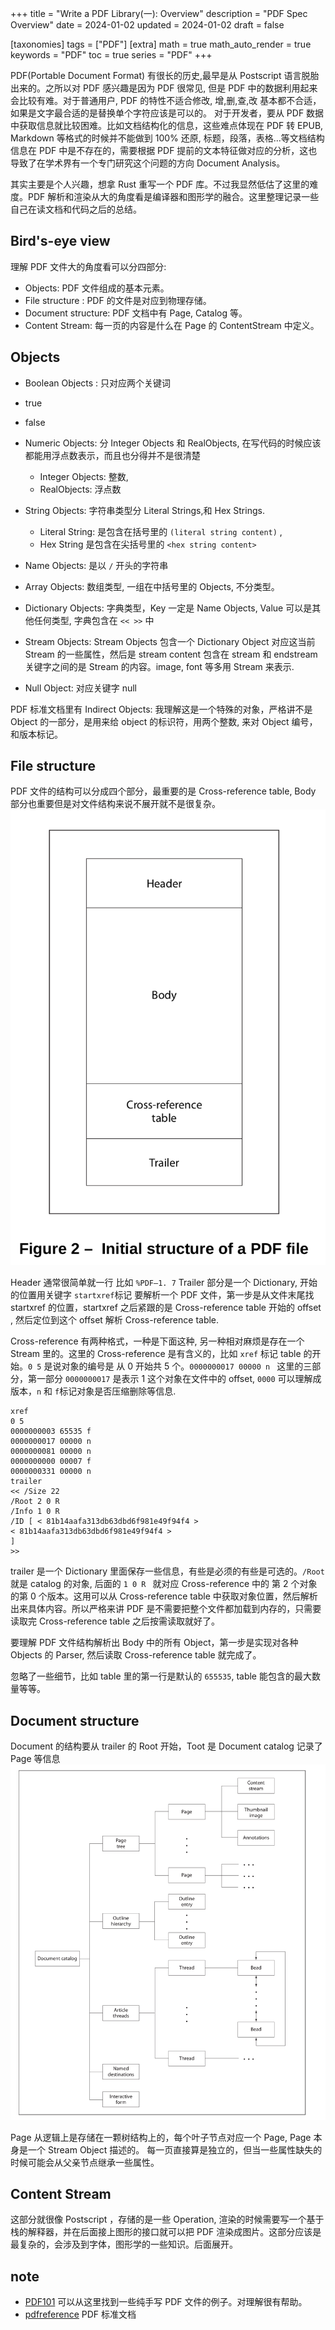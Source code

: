 +++
title = "Write a PDF Library(一): Overview"
description = "PDF Spec Overview"
date = 2024-01-02
updated = 2024-01-02
draft = false

[taxonomies]
tags = ["PDF"]
[extra]
math = true
math_auto_render = true
keywords = "PDF"
toc = true
series = "PDF"
+++

  PDF(Portable Document Format) 有很长的历史,最早是从 Postscript 语言脱胎出来的。之所以对 PDF 感兴趣是因为 PDF 很常见, 但是 PDF 中的数据利用起来会比较有难。对于普通用户, PDF 的特性不适合修改, 增,删,查,改 基本都不合适，如果是文字最合适的是替换单个字符应该是可以的。 对于开发者，要从 PDF 数据中获取信息就比较困难。比如文档结构化的信息，这些难点体现在 PDF 转 EPUB, Markdown 等格式的时候并不能做到 100% 还原, 标题，段落，表格...等文档结构信息在 PDF 中是不存在的，需要根据 PDF 提前的文本特征做对应的分析，这也导致了在学术界有一个专门研究这个问题的方向 Document Analysis。

其实主要是个人兴趣，想拿 Rust 重写一个 PDF 库。不过我显然低估了这里的难度。PDF 解析和渲染从大的角度看是编译器和图形学的融合。这里整理记录一些自己在读文档和代码之后的总结。

<!-- more -->
## Bird's-eye view
理解 PDF 文件大的角度看可以分四部分:
  - Objects: PDF 文件组成的基本元素。
  - File structure : PDF 的文件是对应到物理存储。
  - Document structure: PDF 文档中有 Page, Catalog 等。
  - Content Stream: 每一页的内容是什么在 Page 的 ContentStream 中定义。

## Objects
- Boolean Objects : 只对应两个关键词
 - true 
 - false
- Numeric Objects: 分 Integer Objects 和 RealObjects, 在写代码的时候应该都能用浮点数表示，而且也分得并不是很清楚
  - Integer Objects: 整数, 
  - RealObjects: 浮点数

- String Objects: 字符串类型分 Literal Strings,和 Hex Strings. 
  - Literal String: 是包含在括号里的 `(literal string content)` , 
  - Hex String 是包含在尖括号里的 `<hex string content>`
- Name Objects: 是以 `/` 开头的字符串

- Array Objects: 数组类型, 一组在中括号里的 Objects, 不分类型。
- Dictionary Objects: 字典类型，Key 一定是 Name Objects, Value 可以是其他任何类型, 字典包含在 `<< >>` 中
- Stream Objects: Stream Objects 包含一个 Dictionary Object 对应这当前 Stream 的一些属性，然后是 stream content 包含在 stream 和 endstream 关键字之间的是 Stream 的内容。image, font 等多用 Stream 来表示.
- Null Object: 对应关键字 null

PDF 标准文档里有 Indirect Objects: 我理解这是一个特殊的对象，严格讲不是 Object 的一部分，是用来给 object 的标识符，用两个整数, 来对 Object 编号，和版本标记。


## File structure
PDF 文件的结构可以分成四个部分，最重要的是 Cross-reference table, Body 部分也重要但是对文件结构来说不展开就不是很复杂。
![filestructure](./pdf_file_structure.png)

Header 通常很简单就一行 比如 `%PDF–1. 7`
Trailer 部分是一个 Dictionary, 开始的位置用关键字 `startxref`标记
要解析一个 PDF 文件，第一步是从文件末尾找 startxref 的位置，startxref 之后紧跟的是 Cross-reference table 开始的 offset , 然后定位到这个 offset 解析 Cross-reference table. 

Cross-reference 有两种格式，一种是下面这种, 另一种相对麻烦是存在一个 Stream 里的。这里的 Cross-reference 是有含义的，比如 `xref` 标记 table 的开始。`0 5` 是说对象的编号是 从 0 开始共 5 个。`0000000017 00000 n
` 这里的三部分，第一部分 `0000000017` 是表示 1 这个对象在文件中的 offset, `0000` 可以理解成版本，`n` 和 `f`标记对象是否压缩删除等信息.
```
xref
0 5
0000000003 65535 f
0000000017 00000 n
0000000081 00000 n
0000000000 00007 f
0000000331 00000 n
trailer
<< /Size 22
/Root 2 0 R
/Info 1 0 R
/ID [ < 81b14aafa313db63dbd6f981e49f94f4 >
< 81b14aafa313db63dbd6f981e49f94f4 >
]
>>
```
trailer 是一个 Dictionary 里面保存一些信息，有些是必须的有些是可选的。`/Root` 就是 catalog 的对象, 后面的 `1 0 R ` 就对应 Cross-reference 中的 第 2 个对象的第 0 个版本。这用可以从 Cross-reference table 中获取对象位置，然后解析出来具体内容。所以严格来讲 PDF 是不需要把整个文件都加载到内存的，只需要读取完 Cross-reference table 之后按需读取就好了。

要理解 PDF 文件结构解析出 Body 中的所有 Object，第一步是实现对各种 Objects 的 Parser, 然后读取 Cross-reference table 就完成了。

忽略了一些细节，比如 table 里的第一行是默认的 `655535`, table 能包含的最大数量等等。


## Document structure
 Document 的结构要从 trailer 的 Root 开始，Toot 是 Document catalog 记录了 Page 等信息
 ![document structure](./document_structure.png)

 Page 从逻辑上是存储在一颗树结构上的，每个叶子节点对应一个 Page, Page 本身是一个 Stream Object 描述的。 每一页直接算是独立的，但当一些属性缺失的时候可能会从父亲节点继承一些属性。

## Content Stream
  这部分就很像 Postscript ，存储的是一些 Operation, 渲染的时候需要写一个基于栈的解释器，并在后面接上图形的接口就可以把 PDF 渲染成图片。这部分应该是最复杂的，会涉及到字体，图形学的一些知识。后面展开。


## note
- [PDF101](https://github.com/angea/PDF101.git) 可以从这里找到一些纯手写 PDF 文件的例子。对理解很有帮助。
- [pdfreference](https://opensource.adobe.com/dc-acrobat-sdk-docs/pdfstandards/pdfreference1.7old.pdf) PDF 标准文档
